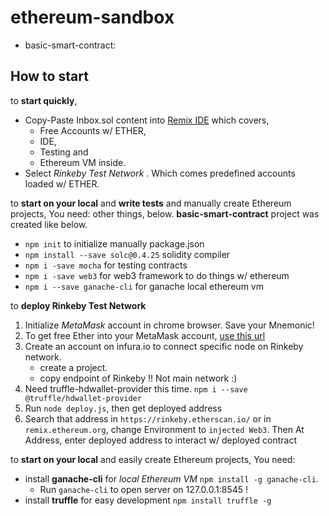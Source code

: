 # ethereum-sandbox

- basic-smart-contract: 


## How to start

to **start quickly**,
- Copy-Paste Inbox.sol content into [Remix IDE](remix.ethereum.org) which covers,
   - Free Accounts w/ ETHER, 
   - IDE, 
   - Testing and 
   - Ethereum VM inside.
- Select *Rinkeby Test Network* . Which comes predefined accounts loaded w/ ETHER.


to **start on your local** and **write tests** and manually create Ethereum projects, 
You need: other things, below. **basic-smart-contract** project was created like below.
- `npm init` to initialize manually package.json
- `npm install --save solc@0.4.25` solidity compiler
- `npm i -save mocha` for testing contracts
- `npm i -save web3` for web3 framework to do things w/ ethereum
- `npm i --save ganache-cli` for ganache local ethereum vm

to **deploy Rinkeby Test Network**
1. Initialize *MetaMask* account in chrome browser. Save your Mnemonic!
2. To get free Ether into your MetaMask account, [use this url](https://faucet.rinkeby.io/) 
3. Create an account on infura.io to connect specific node on Rinkeby network.
    - create a project.
    - copy endpoint of Rinkeby !! Not main network :)
4. Need truffle-hdwallet-provider this time. `npm i --save @truffle/hdwallet-provider`
5. Run `node deploy.js`, then get deployed address
6. Search that address in `https://rinkeby.etherscan.io/` or
in `remix.ethereum.org`, change Environment to `injected Web3`. Then At Address, enter deployed address to interact w/ deployed contract



to **start on your local** and easily create Ethereum projects, You need:
- install **ganache-cli** for _local Ethereum VM_ `npm install -g ganache-cli`.
    - Run `ganache-cli` to open server on 127.0.0.1:8545 !
- install **truffle** for easy development `npm install truffle -g`
